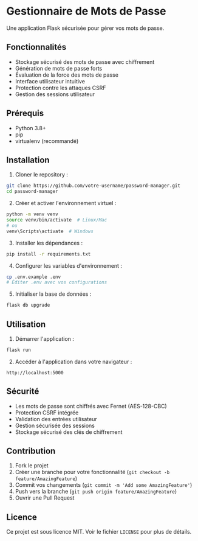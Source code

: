 # Gestionnaire de Mots de Passe

Une application Flask sécurisée pour gérer vos mots de passe.

## Fonctionnalités

- Stockage sécurisé des mots de passe avec chiffrement
- Génération de mots de passe forts
- Évaluation de la force des mots de passe
- Interface utilisateur intuitive
- Protection contre les attaques CSRF
- Gestion des sessions utilisateur

## Prérequis

- Python 3.8+
- pip
- virtualenv (recommandé)

## Installation

1. Cloner le repository :
```bash
git clone https://github.com/votre-username/password-manager.git
cd password-manager
```

2. Créer et activer l'environnement virtuel :
```bash
python -m venv venv
source venv/bin/activate  # Linux/Mac
# ou
venv\Scripts\activate  # Windows
```

3. Installer les dépendances :
```bash
pip install -r requirements.txt
```

4. Configurer les variables d'environnement :
```bash
cp .env.example .env
# Éditer .env avec vos configurations
```

5. Initialiser la base de données :
```bash
flask db upgrade
```

## Utilisation

1. Démarrer l'application :
```bash
flask run
```

2. Accéder à l'application dans votre navigateur :
```
http://localhost:5000
```

## Sécurité

- Les mots de passe sont chiffrés avec Fernet (AES-128-CBC)
- Protection CSRF intégrée
- Validation des entrées utilisateur
- Gestion sécurisée des sessions
- Stockage sécurisé des clés de chiffrement

## Contribution

1. Fork le projet
2. Créer une branche pour votre fonctionnalité (`git checkout -b feature/AmazingFeature`)
3. Commit vos changements (`git commit -m 'Add some AmazingFeature'`)
4. Push vers la branche (`git push origin feature/AmazingFeature`)
5. Ouvrir une Pull Request

## Licence

Ce projet est sous licence MIT. Voir le fichier `LICENSE` pour plus de détails. 